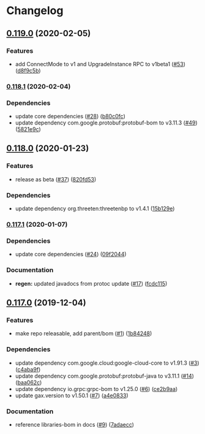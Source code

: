 # Changelog

## [0.119.0](https://www.github.com/googleapis/java-redis/compare/v0.118.1...v0.119.0) (2020-02-05)


### Features

* add ConnectMode to v1 and UpgradeInstance RPC to v1beta1 ([#53](https://www.github.com/googleapis/java-redis/issues/53)) ([d8f9c5b](https://www.github.com/googleapis/java-redis/commit/d8f9c5bd276f39c165a70b55181f990ec0b50a85))

### [0.118.1](https://www.github.com/googleapis/java-redis/compare/v0.118.0...v0.118.1) (2020-02-04)


### Dependencies

* update core dependencies ([#28](https://www.github.com/googleapis/java-redis/issues/28)) ([b80c0fc](https://www.github.com/googleapis/java-redis/commit/b80c0fc6d61f395480fd26bb53c7de77c0ca312c))
* update dependency com.google.protobuf:protobuf-bom to v3.11.3 ([#49](https://www.github.com/googleapis/java-redis/issues/49)) ([5821e9c](https://www.github.com/googleapis/java-redis/commit/5821e9caecf10e5afc3b8e6466bd041e3337408b))

## [0.118.0](https://www.github.com/googleapis/java-redis/compare/v0.117.1...v0.118.0) (2020-01-23)


### Features

* release as beta ([#37](https://www.github.com/googleapis/java-redis/issues/37)) ([820fd53](https://www.github.com/googleapis/java-redis/commit/820fd53b2f0ae6b7f22ad18e782d3cd9602cf37c))


### Dependencies

* update dependency org.threeten:threetenbp to v1.4.1 ([15b129e](https://www.github.com/googleapis/java-redis/commit/15b129ec794b2d73fe727f45ac08cba4fd0eff25))

### [0.117.1](https://www.github.com/googleapis/java-redis/compare/v0.117.0...v0.117.1) (2020-01-07)


### Dependencies

* update core dependencies ([#24](https://www.github.com/googleapis/java-redis/issues/24)) ([09f2044](https://www.github.com/googleapis/java-redis/commit/09f2044f73ef9e0477e677b55ffbb82d0c0f072f))


### Documentation

* **regen:** updated javadocs from protoc update ([#17](https://www.github.com/googleapis/java-redis/issues/17)) ([fcdc115](https://www.github.com/googleapis/java-redis/commit/fcdc115d9a9a08ebf4bf1288db015ac6fedad74b))

## [0.117.0](https://www.github.com/googleapis/java-redis/compare/0.116.0...v0.117.0) (2019-12-04)


### Features

* make repo releasable, add parent/bom ([#1](https://www.github.com/googleapis/java-redis/issues/1)) ([1b84248](https://www.github.com/googleapis/java-redis/commit/1b842488dcdc379373310586eef3044a27c7491b))


### Dependencies

* update dependency com.google.cloud:google-cloud-core to v1.91.3 ([#3](https://www.github.com/googleapis/java-redis/issues/3)) ([c4aba9f](https://www.github.com/googleapis/java-redis/commit/c4aba9f7dfc5b59b9c5dce35f7e0458e90fe1ae1))
* update dependency com.google.protobuf:protobuf-java to v3.11.1 ([#14](https://www.github.com/googleapis/java-redis/issues/14)) ([baa062c](https://www.github.com/googleapis/java-redis/commit/baa062c6587c69bf0be4f87f74621deeb24537d1))
* update dependency io.grpc:grpc-bom to v1.25.0 ([#6](https://www.github.com/googleapis/java-redis/issues/6)) ([ce2b9aa](https://www.github.com/googleapis/java-redis/commit/ce2b9aaa5ff5412964947fe1db7002503ac4473c))
* update gax.version to v1.50.1 ([#7](https://www.github.com/googleapis/java-redis/issues/7)) ([a4e0833](https://www.github.com/googleapis/java-redis/commit/a4e0833d71aebf05a0a7c82f965e248bdf8c0fb7))


### Documentation

* reference libraries-bom in docs ([#9](https://www.github.com/googleapis/java-redis/issues/9)) ([7adaecc](https://www.github.com/googleapis/java-redis/commit/7adaecc6be71a1c677d0e580912e2344bf3139a4))
